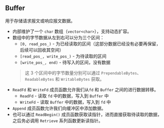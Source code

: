 ## Buffer

用于存储请求报文或响应报文数据。

- 内部维护了一个 `char` 数组（`vector<char>`），支持动态扩容。
- 数组中的字节数据从左到右可以分为三个区间：
  - `[0, read_pos_)` - 为已经读取的区间（这部分数据已经没有必要再保留，后续可以回收其空间）
  - `[read_pos_, write_pos_)` - 为待读取的区间
  - `[write_pos_, end)` - 待写入的区间，没有数据
  > 这 3 个区间中的字节数量分别可以通过 `PrependableBytes`、`ReadableBytes` 和 `WritableBytes` 获取。
- `ReadFd` 和 `WriteFd` 成员函数允许我们从`fd` 和 `Buffer` 之间的进行数据转移。
  - `ReadFd` - 读取 `fd` 中的数据，写入到 `Buffer` 中
  - `WriteFd` - 读取 `Buffer` 中的数据，写入到 `fd` 中
- `Append` 成员函数允许我们向缓冲区中添加数据。
- 也可以通过 `ReadBegin()` 成员函数获取读指针，进而直接获取待读取的数据，之后务必调用 `Retrieve` 系列函数更新读指针。

